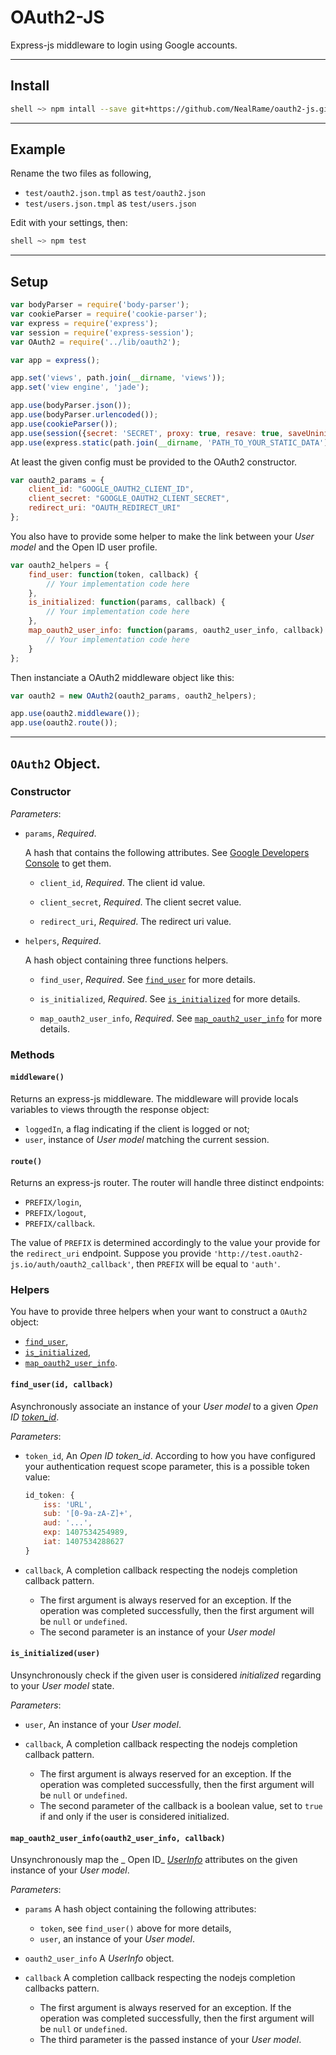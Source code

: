 OAuth2-JS
=========

Express-js middleware to login using Google accounts.


---
Install
-------

```sh
shell ~> npm intall --save git+https://github.com/NealRame/oauth2-js.git
```


---
Example
-------

Rename the two files as following,

 - `test/oauth2.json.tmpl` as `test/oauth2.json`
 - `test/users.json.tmpl` as `test/users.json`

Edit with your settings, then:

```sh
shell ~> npm test
```


---
Setup
-----

```javascript
var bodyParser = require('body-parser');
var cookieParser = require('cookie-parser');
var express = require('express');
var session = require('express-session');
var OAuth2 = require('../lib/oauth2');

var app = express();

app.set('views', path.join(__dirname, 'views'));
app.set('view engine', 'jade');

app.use(bodyParser.json());
app.use(bodyParser.urlencoded());
app.use(cookieParser());
app.use(session({secret: 'SECRET', proxy: true, resave: true, saveUninitialized: true}));
app.use(express.static(path.join(__dirname, 'PATH_TO_YOUR_STATIC_DATA')));
```

At least the given config must be provided to the OAuth2 constructor.

```javascript
var oauth2_params = {
    client_id: "GOOGLE_OAUTH2_CLIENT_ID",
    client_secret: "GOOGLE_OAUTH2_CLIENT_SECRET",
    redirect_uri: "OAUTH_REDIRECT_URI"
};
```

You also have to provide some helper to make the link between your _User_
_model_ and the Open ID user profile.

```javascript
var oauth2_helpers = {
    find_user: function(token, callback) {
        // Your implementation code here
    },
    is_initialized: function(params, callback) {
        // Your implementation code here
    },
    map_oauth2_user_info: function(params, oauth2_user_info, callback) {
        // Your implementation code here
    }
};
```

Then instanciate a OAuth2 middleware object like this:

```javascript
var oauth2 = new OAuth2(oauth2_params, oauth2_helpers);

app.use(oauth2.middleware());
app.use(oauth2.route());
```


---
`OAuth2` Object.
----------------


### Constructor

_Parameters_:

* `params`, _Required_.

  A hash that contains the following attributes.
  See [Google Developers Console](https://console.developers.google.com/)
  to get them.

  - `client_id`, _Required_.
    The client id value.

  - `client_secret`, _Required_.
    The client secret value.

  - `redirect_uri`, _Required_.
    The redirect uri value.

* `helpers`, _Required_.

  A hash object containing three functions helpers.

  - `find_user`, _Required_.
    See [`find_user`](#find_userid-callback) for more details.

  - `is_initialized`, _Required_.
    See [`is_initialized`](#is_initializeduser) for more details.

  - `map_oauth2_user_info`, _Required_.
    See [`map_oauth2_user_info`](#map_oauth2_user_infooauth2_user_info-callback)
    for more details.


### Methods

#### `middleware()`
Returns an express-js middleware. The middleware will provide locals
variables to views througth the response object:
* `loggedIn`, a flag indicating if the client is logged or not;
* `user`, instance of _User_ _model_ matching the current session.

#### `route()`
Returns an express-js router. The router will handle three distinct
endpoints:

* `PREFIX/login`,
* `PREFIX/logout`,
* `PREFIX/callback`.

The value of `PREFIX` is determined accordingly to the value your provide
for the `redirect_uri` endpoint.
Suppose you provide `'http://test.oauth2-js.io/auth/oauth2_callback'`, then
`PREFIX` will be equal to `'auth'`.


### Helpers

You have to provide three helpers when your want to construct a `OAuth2`
object:
* [`find_user`](#find_userid-callback),
* [`is_initialized`](#is_initializeduser),
* [`map_oauth2_user_info`](#map_oauth2_user_infooauth2_user_info-callback).

#### `find_user(id, callback)`
Asynchronously associate an instance of your _User_ _model_ to a given
_Open ID_
[_token_id_](http://openid.net/specs/openid-connect-core-1_0.html#IDToken).

_Parameters_:
* `token_id`,
  An _Open ID token_id_. According to how you have
  configured your authentication request scope parameter, this is a
  possible token value:
    ```javascript
    id_token: {
        iss: 'URL',
        sub: '[0-9a-zA-Z]+',
        aud: '...',
        exp: 1407534254989,
        iat: 1407534288627
    }
    ```

* `callback`,
  A  completion callback respecting the nodejs completion callback
  pattern.
  - The first argument is always reserved for an exception.
    If the operation was completed successfully, then the first
    argument will be `null` or `undefined`.
  - The second parameter is an instance of your _User_ _model_

#### `is_initialized(user)`
Unsynchronously check if the given user is considered _initialized_
regarding to your _User_ _model_ state.

_Parameters_:
* `user`,
  An instance of your _User_ _model_.

* `callback`,
  A  completion callback respecting the nodejs completion callback
  pattern.
  - The first argument is always reserved for an exception.
    If the operation was completed successfully, then the first
    argument will be `null` or `undefined`.
  - The second parameter of the callback is a boolean value, set to
    `true` if and only if the user is considered initialized.

#### `map_oauth2_user_info(oauth2_user_info, callback)`
Unsynchronously map the _ Open ID_
[_UserInfo_](http://openid.net/specs/openid-connect-core-1_0.html#UserInfo)
attributes on the given instance of your _User_ _model_.

_Parameters_:
* `params`
  A hash object containing the following attributes:
  - `token`, see `find_user()` above for more details,
  - `user`, an instance of your _User_ _model_.

* `oauth2_user_info`
  A _UserInfo_ object.

* `callback`
  A  completion callback respecting the nodejs completion callbacks
  pattern.
  - The first argument is always reserved for an exception.
    If the operation was completed successfully, then the first
    argument will be `null` or `undefined`.
  - The third parameter is the passed instance of your _User_ _model_.
